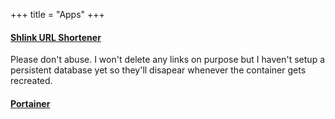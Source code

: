 +++
title = "Apps"
+++

#### [Shlink URL Shortener](https://lnk.dcron.in)

Please don't abuse. I won't delete any links on purpose but I haven't setup a persistent database yet so they'll disapear whenever the container gets recreated.

#### [Portainer](https://portainer.cronin.live)

<!-- #### [ftp server](https://gpantz.castor.usbx.me) -->
